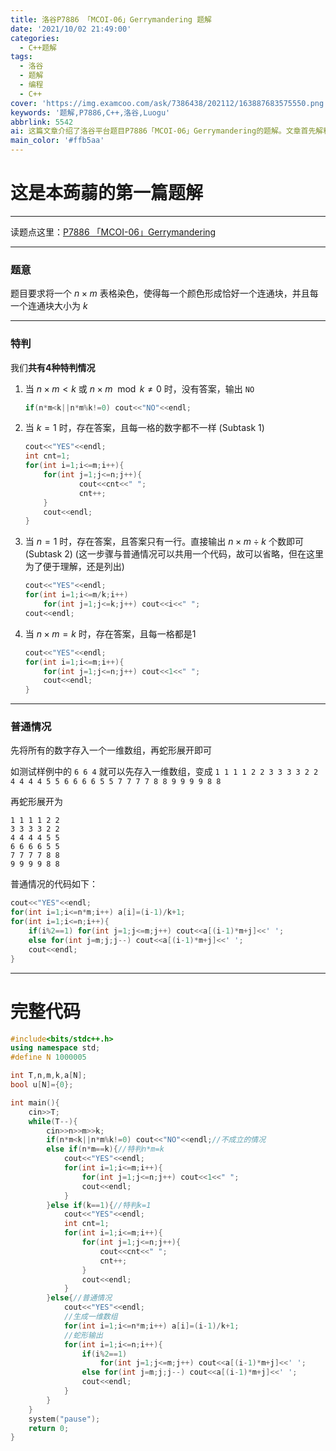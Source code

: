 ```yaml
---
title: 洛谷P7886 「MCOI-06」Gerrymandering 题解
date: '2021/10/02 21:49:00'
categories:
  - C++题解
tags:
  - 洛谷
  - 题解
  - 编程
  - C++
cover: 'https://img.examcoo.com/ask/7386438/202112/163887683575550.png'
keywords: '题解,P7886,C++,洛谷,Luogu'
abbrlink: 5542
ai: 这篇文章介绍了洛谷平台题目P7886「MCOI-06」Gerrymandering的题解。文章首先解释了题目要求：将一个n×m表格染色，使得每种颜色形成一个连通块，且每个连通块的大小为k。接着，作者提出了四种特殊情况的特判方法：1) 当n×m<k或n×m不能被k整除时无解；2) 当k=1时，每格数字唯一；3) 当n=1时，答案仅有一行；4) 当n×m=k时，每格填1。对于普通情况，作者提出了将所有数字存入一维数组后进行蛇形展开的方法，并给出了具体的实现代码。最后，文章提供了完整的代码实现。
main_color: '#ffb5aa'
---
```


# **这是本蒟蒻的第一篇题解**

------------

读题点这里：[P7886 「MCOI-06」Gerrymandering](https://www.luogu.com.cn/problem/P7886)

------------
### 题意

题目要求将一个 $n\times m$ 表格染色，使得每一个颜色形成恰好一个连通块，并且每一个连通块大小为 $k$

------------

### 特判

我们**共有4种特判情况**

1. 当 $n\times m<k$ 或 $n\times m\mod k\neq 0$ 时，没有答案，输出
	```NO```
	```cpp
	if(n*m<k||n*m%k!=0) cout<<"NO"<<endl;
	```


2. 当 $k=1$ 时，存在答案，且每一格的数字都不一样 (Subtask 1)
	```cpp
	cout<<"YES"<<endl;
	int cnt=1;
	for(int i=1;i<=m;i++){
		for(int j=1;j<=n;j++){
				cout<<cnt<<" ";
				cnt++;
		}
		cout<<endl;
	}
	```

3. 当 $n=1$ 时，存在答案，且答案只有一行。直接输出 $n\times m\div k$ 个数即可 (Subtask 2) (这一步骤与普通情况可以共用一个代码，故可以省略，但在这里为了便于理解，还是列出)
	```cpp
	cout<<"YES"<<endl;
	for(int i=1;i<=m/k;i++)
		for(int j=1;j<=k;j++) cout<<i<<" ";
	cout<<endl;
	```

4. 当 $n\times m=k$ 时，存在答案，且每一格都是1
	```cpp
	cout<<"YES"<<endl;
	for(int i=1;i<=m;i++){
		for(int j=1;j<=n;j++) cout<<1<<" ";
		cout<<endl;
	}
	```

------------
### 普通情况

先将所有的数字存入一个一维数组，再蛇形展开即可

如测试样例中的 `6 6 4` 就可以先存入一维数组，变成 `1 1 1 1 2 2 3 3 3 3 2 2 4 4 4 4 5 5 6 6 6 6 5 5 7 7 7 7 8 8 9 9 9 9 8 8`

再蛇形展开为
```
1 1 1 1 2 2 
3 3 3 3 2 2 
4 4 4 4 5 5 
6 6 6 6 5 5 
7 7 7 7 8 8 
9 9 9 9 8 8 
```

普通情况的代码如下：
```cpp
cout<<"YES"<<endl;
for(int i=1;i<=n*m;i++) a[i]=(i-1)/k+1;
for(int i=1;i<=n;i++){
    if(i%2==1) for(int j=1;j<=m;j++) cout<<a[(i-1)*m+j]<<' ';
    else for(int j=m;j;j--) cout<<a[(i-1)*m+j]<<' ';
	cout<<endl;
}
```

------------

# **完整代码**
```cpp
#include<bits/stdc++.h>
using namespace std;
#define N 1000005

int T,n,m,k,a[N];
bool u[N]={0};

int main(){
	cin>>T;
	while(T--){
		cin>>n>>m>>k;
		if(n*m<k||n*m%k!=0) cout<<"NO"<<endl;//不成立的情况
		else if(n*m==k){//特判n*m=k
			cout<<"YES"<<endl;
			for(int i=1;i<=m;i++){
				for(int j=1;j<=n;j++) cout<<1<<" ";
				cout<<endl;
			}
		}else if(k==1){//特判k=1
			cout<<"YES"<<endl;
			int cnt=1;
			for(int i=1;i<=m;i++){
				for(int j=1;j<=n;j++){
					cout<<cnt<<" ";
					cnt++;
				}
				cout<<endl;
			}
		}else{//普通情况
			cout<<"YES"<<endl;
            //生成一维数组
			for(int i=1;i<=n*m;i++) a[i]=(i-1)/k+1;
            //蛇形输出
            for(int i=1;i<=n;i++){
                if(i%2==1)
                    for(int j=1;j<=m;j++) cout<<a[(i-1)*m+j]<<' ';
                else for(int j=m;j;j--) cout<<a[(i-1)*m+j]<<' ';
                cout<<endl;
            }
		}
	}
	system("pause");
	return 0;
}
```

<!-- ------------

**这是本蒟蒻的第一篇题解，点个赞，关注一下再走吧！** -->
